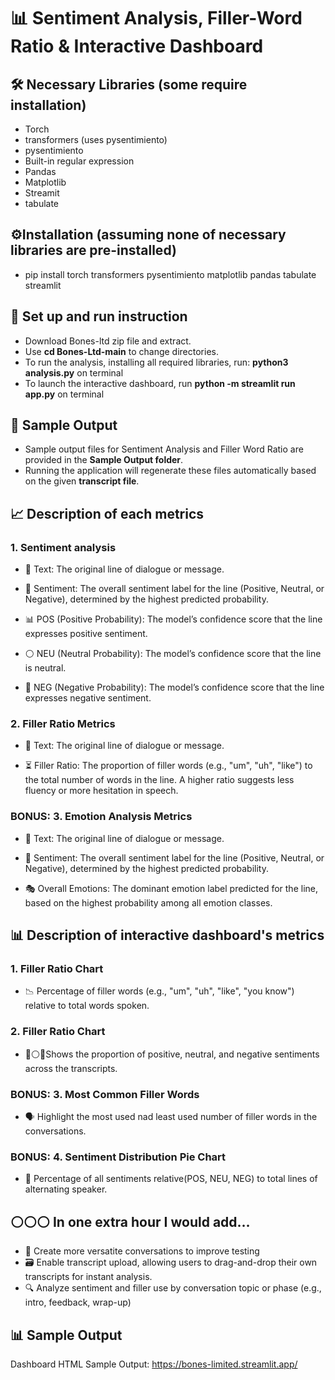 # 📊 Sentiment Analysis, Filler-Word Ratio & Interactive Dashboard
## 🛠️ Necessary Libraries (some require installation)
- Torch
- transformers (uses pysentimiento)
- pysentimiento
- Built-in regular expression
- Pandas
- Matplotlib
- Streamit
- tabulate

## ⚙️Installation (assuming none of necessary libraries are pre-installed)
- pip install torch transformers pysentimiento matplotlib pandas tabulate streamlit
  
## 📂 Set up and run instruction
- Download Bones-ltd zip file and extract.
- Use **cd Bones-Ltd-main** to change directories.
- To run the analysis, installing all required libraries, run: **python3 analysis.py** on terminal
- To launch the interactive dashboard, run **python -m streamlit run app.py** on terminal

## 🎯 Sample Output
- Sample output files for Sentiment Analysis and Filler Word Ratio are provided in the **Sample Output folder**.
- Running the application will regenerate these files automatically based on the given **transcript file**.

## 📈 Description of each metrics
### 1. Sentiment analysis
- 💬 Text: The original line of dialogue or message.

- 🙂 Sentiment: The overall sentiment label for the line (Positive, Neutral, or Negative), determined by the highest predicted probability.

- 📊 POS (Positive Probability): The model’s confidence score that the line expresses positive sentiment.

- ⚪ NEU (Neutral Probability): The model’s confidence score that the line is neutral.

- 🔴 NEG (Negative Probability): The model’s confidence score that the line expresses negative sentiment.

### 2. Filler Ratio Metrics
- 💬 Text: The original line of dialogue or message.

- ⏳ Filler Ratio: The proportion of filler words (e.g., "um", "uh", "like") to the total number of words in the line. A higher ratio suggests less fluency or more hesitation in speech.

### BONUS: 3. Emotion Analysis Metrics
- 💬 Text: The original line of dialogue or message.

- 🙂 Sentiment: The overall sentiment label for the line (Positive, Neutral, or Negative), determined by the highest predicted probability.

- 🎭 Overall Emotions: The dominant emotion label predicted for the line, based on the highest probability among all emotion classes.

## 📊 Description of interactive dashboard's metrics
### 1. Filler Ratio Chart
- 📉 Percentage of filler words (e.g., "um", "uh", "like", "you know") relative to total words spoken.

### 2. Filler Ratio Chart
- 🙂⚪🔴Shows the proportion of positive, neutral, and negative sentiments across the transcripts.

### BONUS: 3. Most Common Filler Words
- 🗣️ Highlight the most used nad least used number of filler words in the conversations.

### BONUS: 4. Sentiment Distribution Pie Chart
- 🥧 Percentage of all sentiments relative(POS, NEU, NEG) to total lines of alternating speaker.

## ⚪⚪⚪ In one extra hour I would add…
- 🎯 Create more versatite conversations to improve testing
- 🗃️ Enable transcript upload, allowing users to drag-and-drop their own transcripts for instant analysis. 
- 🔍 Analyze sentiment and filler use by conversation topic or phase (e.g., intro, feedback, wrap-up)

## 📊 Sample Output
Dashboard HTML Sample Output: https://bones-limited.streamlit.app/

